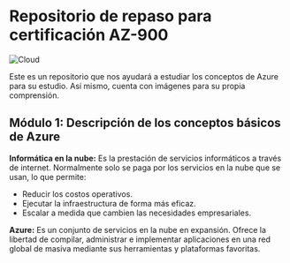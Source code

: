 # Repositorio de repaso para certificación AZ-900

![Cloud](https://user-images.githubusercontent.com/54288868/125151642-439b2e80-e10d-11eb-8725-c198bb1df06d.jpg)

Este es un repositorio que nos ayudará a estudiar los conceptos de Azure para su estudio. Así mismo, cuenta con imágenes para su propia comprensión.


## Módulo 1: Descripción de los conceptos básicos de Azure 

**Informática en la nube:** Es la prestación de servicios informáticos a través de internet. Normalmente solo se paga por los servicios 
en la nube que se usan, lo que permite:

- Reducir los costos operativos.
- Ejecutar la infraestructura de forma más eficaz.
- Escalar a medida que cambien las necesidades empresariales.



**Azure:** Es un conjunto de servicios en la nube en expansión. Ofrece la libertad de compilar, administrar e implementar aplicaciones en una red
global de masiva mediante sus herramientas y plataformas favoritas.





